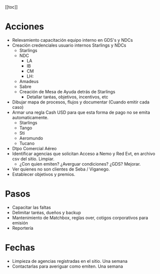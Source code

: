 [[toc]]

# Acciones

- Relevamiento capacitación equipo interno en GDS's y NDCs
- Creación credenciales usuario internos Starlings y NDCs
  - Starlings 
  - NDC 
    - LA
    - IB
    - CM
    - LH:
  - Amadeus
  - Sabre
  - Creación de Mesa de Ayuda detrás de Starlings
    - Detallar taréas, objetivos, incentivos, etc
- Dibujar mapa de procesos, flujos y documentar (Cuando emitir cada caso)
- Armar una regla Cash USD para que esta forma de pago  no se emita automaticamente.
  - Starlings
  - Tango 
  - Sti 
  - Aeromundo
  - Tucano
- Dtpo Comercial Aéreo
- Identificar agencias que solicitan Acceso a Nemo y Red Evt, en archivo csv del sitio.  Limpiar.
  - ¿Con quien emiten?  ¿Averguar condiciones? ¿GDS?  Mejorar. 
- Ver quienes no son clientes de Seba / Viganego.
- Establecer objetivos y premios.


# Pasos

- Capacitar las faltas
- Delimitar taréas, dueños y backup
- Mantenimiento de Matchbox, reglas over, cotigos corporativos para emisión
- Reportería

# Fechas

- Limpieza de agencias registradas en el sitio.  Una semana
- Contactarlas para averiguar como emiten.  Una semana

